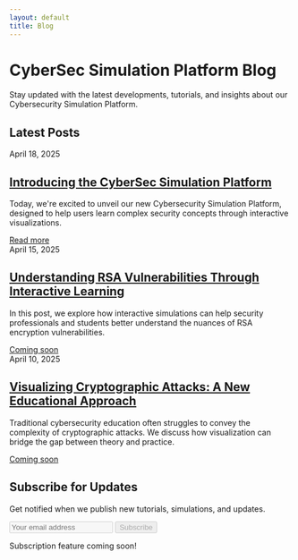 ```yaml
---
layout: default
title: Blog
---
```


# CyberSec Simulation Platform Blog

Stay updated with the latest developments, tutorials, and insights about our Cybersecurity Simulation Platform.

## Latest Posts

<div class="blog-posts">
  <div class="blog-post">
    <div class="post-date">April 18, 2025</div>
    <h2 class="post-title"><a href="{{ '/blog/introducing-platform' | relative_url }}">Introducing the CyberSec Simulation Platform</a></h2>
    <div class="post-excerpt">
      <p>Today, we're excited to unveil our new Cybersecurity Simulation Platform, designed to help users learn complex security concepts through interactive visualizations.</p>
    </div>
    <a href="{{ '/blog/introducing-platform' | relative_url }}" class="read-more">Read more</a>
  </div>

  <div class="blog-post">
    <div class="post-date">April 15, 2025</div>
    <h2 class="post-title"><a href="#">Understanding RSA Vulnerabilities Through Interactive Learning</a></h2>
    <div class="post-excerpt">
      <p>In this post, we explore how interactive simulations can help security professionals and students better understand the nuances of RSA encryption vulnerabilities.</p>
    </div>
    <a href="#" class="read-more">Coming soon</a>
  </div>

  <div class="blog-post">
    <div class="post-date">April 10, 2025</div>
    <h2 class="post-title"><a href="#">Visualizing Cryptographic Attacks: A New Educational Approach</a></h2>
    <div class="post-excerpt">
      <p>Traditional cybersecurity education often struggles to convey the complexity of cryptographic attacks. We discuss how visualization can bridge the gap between theory and practice.</p>
    </div>
    <a href="#" class="read-more">Coming soon</a>
  </div>
</div>

## Subscribe for Updates

<div class="subscribe-container">
  <p>Get notified when we publish new tutorials, simulations, and updates.</p>
  <form class="subscribe-form">
    <input type="email" placeholder="Your email address" disabled>
    <button class="button button-primary" disabled>Subscribe</button>
  </form>
  <p class="form-note">Subscription feature coming soon!</p>
</div>